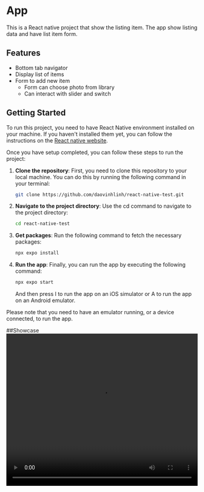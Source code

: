 # App

This is a React native project that show the listing item. The app show listing data and have list item form.

## Features

- Bottom tab navigator
- Display list of items
- Form to add new item
   - Form can choose photo from library
   - Can interact with slider and switch

## Getting Started

To run this project, you need to have React Native environment installed on your machine. If you haven't installed them yet, you can follow the instructions on the [React native website](https://reactnative.dev/docs/environment-setup).

Once you have setup completed, you can follow these steps to run the project:

1. **Clone the repository**: First, you need to clone this repository to your local machine. You can do this by running the following command in your terminal:

   ```bash
   git clone https://github.com/daovinhlinh/react-native-test.git
   ```

2. **Navigate to the project directory**: Use the cd command to navigate to the project directory:

   ```bash
   cd react-native-test
   ```

3. **Get packages**: Run the following command to fetch the necessary packages:

   ```bash
   npx expo install
   ```

4. **Run the app**: Finally, you can run the app by executing the following command:

   ```bash
   npx expo start
   ```

   And then press I to run the app on an iOS simulator or A to run the app on an Android emulator.

Please note that you need to have an emulator running, or a device connected, to run the app.

##Showcase
 <video src="https://github.com/user-attachments/assets/c82d5992-98db-4973-a4e8-a1fe60c2100a" width="100%" height="400" controls>
          Your browser does not support the video tag.
        </video>


